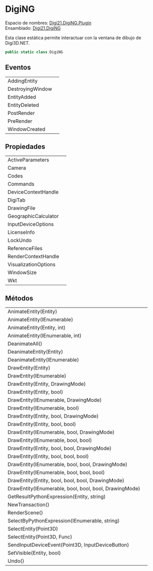 # DigiNG

Espacio de nombres: [Digi21.DigiNG.Plugin](/digi3d-net/programacion/.net/referencia/digi21.diging.plugin/)  
Ensamblado: [Digi21.DigiNG](/digi3d-net/programacion/.net/referencia/digi21.diging.plugin/digi21.diging/)

Esta clase estática permite interactuar con la ventana de dibujo de Digi3D.NET.

```csharp
public static class DigiNG
```

## Eventos

|  |  |
| :--- | :--- |
| AddingEntity |  |
| DestroyingWindow |  |
| EntityAdded |  |
| EntityDeleted |  |
| PostRender |  |
| PreRender |  |
| WindowCreated |  |

## Propiedades

|  |  |
| :--- | :--- |
| ActiveParameters |  |
| Camera |  |
| Codes |  |
| Commands |  |
| DeviceContextHandle |  |
| DigiTab |  |
| DrawingFile |  |
| GeographicCalculator |  |
| InputDeviceOptions |  |
| LicenseInfo |  |
| LockUndo |  |
| ReferenceFiles |  |
| RenderContextHandle |  |
| VisualizationOptions |  |
| WindowSize |  |
| Wkt |  |

## Métodos

|  |  |
| :--- | :--- |
| AnimateEntity\(Entity\) |  |
| AnimateEntity\(IEnumerable\) |  |
| AnimateEntity\(Entity, int\) |  |
| AnimateEntity\(IEnumerable, int\) |  |
| DeanimateAll\(\) |  |
| DeanimateEntity\(Entity\) |  |
| DeanimateEntity\(IEnumerable\) |  |
| DrawEntity\(Entity\) |  |
| DrawEntity\(IEnumerable\) |  |
| DrawEntity\(Entity, DrawingMode\) |  |
| DrawEntity\(Entity, bool\) |  |
| DrawEntity\(IEnumerable, DrawingMode\) |  |
| DrawEntity\(IEnumerable, bool\) |  |
| DrawEntity\(Entity, bool, DrawingMode\) |  |
| DrawEntity\(Entity, bool, bool\) |  |
| DrawEntity\(IEnumerable, bool, DrawingMode\) |  |
| DrawEntity\(IEnumerable, bool, bool\) |  |
| DrawEntity\(Entity, bool, bool, DrawingMode\) |  |
| DrawEntity\(Entity, bool, bool, bool\) |  |
| DrawEntity\(IEnumerable, bool, bool, DrawingMode\) |  |
| DrawEntity\(IEnumerable, bool, bool, bool\) |  |
| DrawEntity\(Entity, bool, bool, bool, DrawingMode\) |  |
| DrawEntity\(IEnumerable, bool, bool, bool, DrawingMode\) |  |
| GetResultPythonExpression\(Entity, string\) |  |
| NewTransaction\(\) |  |
| RenderScene\(\) |  |
| SelectByPythonExpression\(IEnumerable, string\) |  |
| SelectEntity\(Point3D\) |  |
| SelectEntity\(Point3D, Func\) |  |
| SendInputDeviceEvent\(Point3D, InputDeviceButton\) |  |
| SetVisible\(Entity, bool\) |  |
| Undo\(\) |  |

